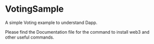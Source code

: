 # VotingSample
A simple Voting example to understand Dapp. 

Please find the Documentation file for the command to install web3 and other useful commands. 


